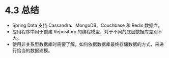 # 4.3 总结

* Spring Data 支持 Cassandra、MongoDB、Couchbase 和 Redis 数据库。
* 应用程序中用于创建 Repository 的编程模型，对于不同的底层数据库差别不大。
* 使用非关系型数据库时需要了解，如何依据数据库最终存储数据的方式，来进行恰当的数据建模。



